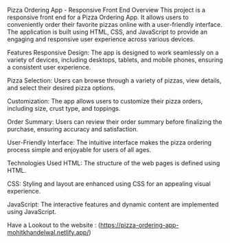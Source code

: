 Pizza Ordering App - Responsive Front End
Overview
This project is a responsive front end for a Pizza Ordering App. It allows users to conveniently order their favorite pizzas online with a user-friendly interface. The application is built using HTML, CSS, and JavaScript to provide an engaging and responsive user experience across various devices.

Features
Responsive Design: The app is designed to work seamlessly on a variety of devices, including desktops, tablets, and mobile phones, ensuring a consistent user experience.

Pizza Selection: Users can browse through a variety of pizzas, view details, and select their desired pizza options.

Customization: The app allows users to customize their pizza orders, including size, crust type, and toppings.

Order Summary: Users can review their order summary before finalizing the purchase, ensuring accuracy and satisfaction.

User-Friendly Interface: The intuitive interface makes the pizza ordering process simple and enjoyable for users of all ages.

Technologies Used
HTML: The structure of the web pages is defined using HTML.

CSS: Styling and layout are enhanced using CSS for an appealing visual experience.

JavaScript: The interactive features and dynamic content are implemented using JavaScript.


Have a Lookout to the website :
(https://pizza-ordering-app-mohitkhandelwal.netlify.app/)
